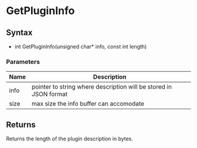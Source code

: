 # GetPluginInfo #

## Syntax ##
- int GetPluginInfo(unsigned char* info, const int length)

### Parameters ###
| Name | Description |
|-|-|
| info | pointer to string where description will be stored in JSON format |
| size | max size the info buffer can accomodate |

## Returns ##
Returns the length of the plugin description in bytes.
